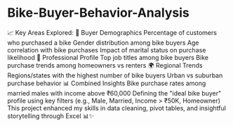 # Bike-Buyer-Behavior-Analysis

📈 Key Areas Explored:
🎯 Buyer Demographics
Percentage of customers who purchased a bike
Gender distribution among bike buyers
Age correlation with bike purchases
Impact of marital status on purchase likelihood
💼 Professional Profile
Top job titles among bike buyers
Bike purchase trends among homeowners vs renters
🌍 Regional Trends
Regions/states with the highest number of bike buyers
Urban vs suburban purchase behavior
📊 Combined Insights
Bike purchase rates among married males with income above ₹60,000
Defining the "ideal bike buyer" profile using key filters (e.g., Male, Married, Income > ₹50K, Homeowner)
This project enhanced my skills in data cleaning, pivot tables, and insightful storytelling through Excel 📊✨
